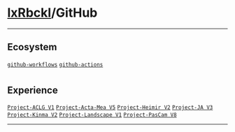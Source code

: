 # [lxRbckl](https://github.com/lxRbckl/lxRbckl/tree/main/README.md)/GitHub

---
## Ecosystem
[`github-workflows`](https://github.com/lxRbckl/lxRbckl/tree/main/GitHub/github-workflows/README.md) [`github-actions`](https://github.com/lxRbckl/lxRbckl/tree/main/GitHub/github-workflows/README.md/github-actions/README.md)

# 

## Experience
[`Project-ACLG V1`](https://github.com/lxRbckl/Project-ACLG/blob/V1/README.md) [`Project-Acta-Mea V5`](https://github.com/lxRbckl/Project-Acta-Mea/blob/V5/README.md) [`Project-Heimir V2`](https://github.com/lxRbckl/Project-Heimir/blob/V2/README.md) [`Project-JA V3`](https://github.com/lxRbckl/Project-JA/blob/V3/README.md) [`Project-Kinma V2`](https://github.com/lxRbckl/Project-Kinma/blob/V2/README.md) [`Project-Landscape V1`](https://github.com/lxRbckl/Project-Landscape/blob/V1/README.md) [`Project-PasCam V8`](https://github.com/lxRbckl/Project-PasCam/blob/V8/README.md)

---

